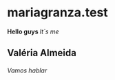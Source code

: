 # mariagranza.test
<body>
<b> Hello guys </b>
<i> It`s me </i>
<h2> Valéria Almeida </h2>
<h6> Vamos hablar </h6>
